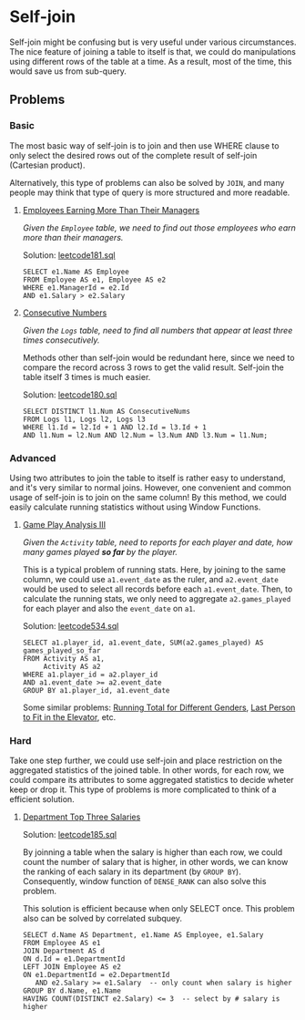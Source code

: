 # Self-join

Self-join might be confusing but is very useful under various circumstances. The nice feature of joining a table to itself is that, we could do manipulations using different rows of the table at a time. As a result, most of the time, this would save us from sub-query.

## Problems
### Basic

The most basic way of self-join is to join and then use WHERE clause to only select the desired rows out of the complete result of self-join (Cartesian product). 

Alternatively, this type of problems can also be solved by `JOIN`, and many people may think that type of query is more structured and more readable. 

1. [Employees Earning More Than Their Managers](https://leetcode.com/problems/employees-earning-more-than-their-managers/)    

   *Given the `Employee` table, we need to find out those employees who earn more than their managers.*

   Solution: [leetcode181.sql](https://github.com/yangmexi/practice-sql/blob/master/LeetCode/self-join/leetcode181.sql)

   ```mysql
   SELECT e1.Name AS Employee
   FROM Employee AS e1, Employee AS e2
   WHERE e1.ManagerId = e2.Id
   AND e1.Salary > e2.Salary
   ```

2. [Consecutive Numbers](https://leetcode.com/problems/consecutive-numbers/)

   *Given the `Logs` table, need to find all numbers that appear at least three times consecutively.*

   Methods other than self-join would be redundant here, since we need to compare the record across 3 rows to get the valid result. Self-join the table itself 3 times is much easier.

   Solution: [leetcode180.sql](https://github.com/yangmexi/practice-sql/blob/master/LeetCode/self-join/leetcode180.sql)

   ```mysql
   SELECT DISTINCT l1.Num AS ConsecutiveNums
   FROM Logs l1, Logs l2, Logs l3 
   WHERE l1.Id = l2.Id + 1 AND l2.Id = l3.Id + 1 
   AND l1.Num = l2.Num AND l2.Num = l3.Num AND l3.Num = l1.Num;
   ```

### Advanced

Using two attributes to join the table to itself is rather easy to understand, and it's very similar to normal joins. However, one convenient and common usage of self-join is to join on the same column! By this method, we could easily calculate running statistics without using Window Functions. 

1. [Game Play Analysis III](https://leetcode.com/problems/game-play-analysis-iii/)

   *Given the `Activity` table, need to reports for each player and date, how many games played **so far** by the player.* 

   This is a typical problem of running stats. Here, by joining to the same column, we could use `a1.event_date` as the ruler, and `a2.event_date` would be used to select all records before each `a1.event_date`. Then, to calculate the running stats, we only need to aggregate  `a2.games_played` for each player and also the `event_date` on `a1`.

   Solution: [leetcode534.sql](https://github.com/yangmexi/practice-sql/blob/master/LeetCode/self-join/leetcode534.sql)

   ```mysql
   SELECT a1.player_id, a1.event_date, SUM(a2.games_played) AS games_played_so_far
   FROM Activity AS a1,
        Activity AS a2
   WHERE a1.player_id = a2.player_id
   AND a1.event_date >= a2.event_date
   GROUP BY a1.player_id, a1.event_date
   ```

   Some similar problems: [Running Total for Different Genders](https://leetcode.com/problems/running-total-for-different-genders/), [Last Person to Fit in the Elevator](https://leetcode.com/problems/last-person-to-fit-in-the-elevator/), etc.

### Hard

Take one step further, we could use self-join and place restriction on the aggregated statistics of the joined table. In other words, for each row, we could compare its attributes to some aggregated statistics to decide wheter keep or drop it. This type of problems is more complicated to think of a efficient solution. 

1. [Department Top Three Salaries](https://leetcode.com/problems/department-top-three-salaries/)

   Solution: [leetcode185.sql](https://github.com/yangmexi/practice-sql/blob/master/LeetCode/hard-problems/leetcode185.sql)

   By joinning a table when the salary is higher than each row, we could count the number of salary that is higher, in other words, we can know the ranking of each salary in its department (by `GROUP BY`). Consequently, window function of `DENSE_RANK` can also solve this problem.

   This solution is efficient because when only SELECT once. This problem also can be solved by correlated subquey.

   ```mysql
   SELECT d.Name AS Department, e1.Name AS Employee, e1.Salary
   FROM Employee AS e1
   JOIN Department AS d
   ON d.Id = e1.DepartmentId
   LEFT JOIN Employee AS e2
   ON e1.DepartmentId = e2.DepartmentId 
      AND e2.Salary >= e1.Salary  -- only count when salary is higher
   GROUP BY d.Name, e1.Name
   HAVING COUNT(DISTINCT e2.Salary) <= 3  -- select by # salary is higher
   ```

   
